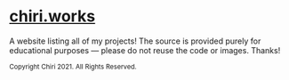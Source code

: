 # [chiri.works](https://chiri.works)

A website listing all of my projects! The source is provided purely for educational purposes — please do not reuse the code or images. Thanks!

<sub>Copyright Chiri 2021. All Rights Reserved.</sub>